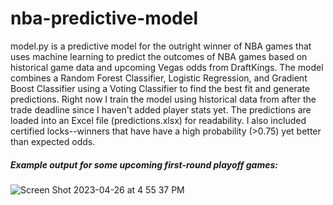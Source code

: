 # nba-predictive-model

model.py is a predictive model for the outright winner of NBA games that uses machine learning to predict the outcomes of NBA games based on historical game data and upcoming Vegas odds from DraftKings. The model combines a Random Forest Classifier, Logistic Regression, and Gradient Boost Classifier using a Voting Classifier to find the best fit and generate predictions. Right now I train the model using historical data from after the trade deadline since I haven't added player stats yet. The predictions are loaded into an Excel file (predictions.xlsx) for readability. I also included certified locks--winners that have have a high probability (>0.75) yet better than expected odds.

##### Example output for some upcoming first-round playoff games:
![Screen Shot 2023-04-26 at 4 55 37 PM](https://user-images.githubusercontent.com/36122439/234700835-36a8236a-4863-4db9-8549-372fa5556323.png)
